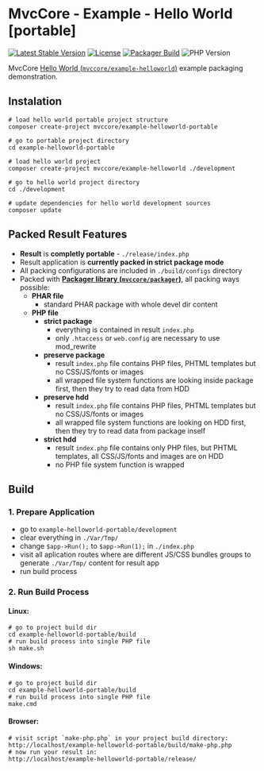 # MvcCore - Example - Hello World [portable]

[![Latest Stable Version](https://img.shields.io/badge/Stable-v5.0.0-brightgreen.svg?style=plastic)](https://github.com/mvccore/example-helloworld-portable/releases)
[![License](https://img.shields.io/badge/Licence-BSD-brightgreen.svg?style=plastic)](https://github.com/mvccore/example-helloworld-portable/blob/master/LICENCE.md)
[![Packager Build](https://img.shields.io/badge/Packager%20Build-passing-brightgreen.svg?style=plastic)](https://github.com/mvccore/packager)
![PHP Version](https://img.shields.io/badge/PHP->=5.4-brightgreen.svg?style=plastic)

MvcCore [Hello World (`mvccore/example-helloworld`)](https://github.com/mvccore/example-helloworld) example packaging demonstration.

## Instalation
```shell
# load hello world portable project structure
composer create-project mvccore/example-helloworld-portable

# go to portable project directory
cd example-helloworld-portable

# load hello world project
composer create-project mvccore/example-helloworld ./development

# go to hello world project directory
cd ./development

# update dependencies for hello world development sources
composer update
```

## Packed Result Features

- **Result** is **completly portable** - `./release/index.php`
- Result application is **currently packed in strict package mode**
- All packing configurations are included in `./build/configs` directory
- Packed with [**Packager library (`mvccore/packager`)**](https://github.com/mvccore/packager), all packing ways possible:
  - **PHAR file**
    - standard PHAR package with whole devel dir content
  - **PHP file**
    - **strict package**
      - everything is contained in result `index.php`
      - only `.htaccess` or `web.config` are necessary to use mod_rewrite
    - **preserve package**
      - result `index.php` file contains PHP files, 
        PHTML templates but no CSS/JS/fonts or images
      - all wrapped file system functions are looking inside 
        package first, then they try to read data from HDD
    - **preserve hdd**
      - result `index.php` file contains PHP files, 
        PHTML templates but no CSS/JS/fonts or images
      - all wrapped file system functions are looking on HDD first, 
        then they try to read data from package inself
    - **strict hdd**
      - result `index.php` file contains only PHP files, 
        but PHTML templates, all CSS/JS/fonts and images are on HDD
      - no PHP file system function is wrapped

## Build

### 1. Prepare Application
- go to `example-helloworld-portable/development`
- clear everything in `./Var/Tmp/`
- change `$app->Run();` to `$app->Run(1);` in `./index.php`
- visit all aplication routes where are different JS/CSS bundles 
  groups to generate `./Var/Tmp/` content for result app
- run build process

### 2. Run Build Process

#### Linux:
```shell
# go to project build dir
cd example-helloworld-portable/build
# run build process into single PHP file
sh make.sh
```

#### Windows:
```shell
# go to project build dir
cd example-helloworld-portable/build
# run build process into single PHP file
make.cmd
```

#### Browser:
```shell
# visit script `make-php.php` in your project build directory:
http://localhost/example-helloworld-portable/build/make-php.php
# now run your result in:
http://localhost/example-helloworld-portable/release/
```
